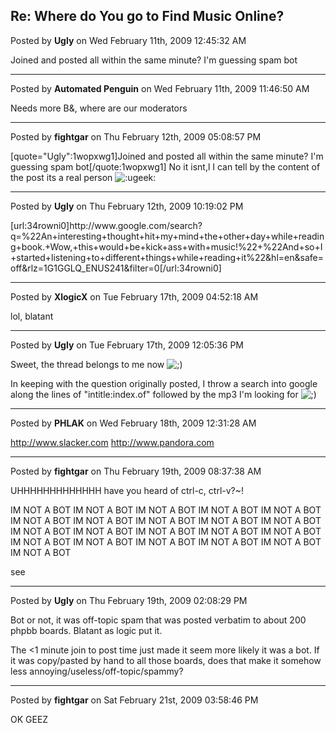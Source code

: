 ## Re: Where do You go to Find Music Online?
Posted by **Ugly** on Wed February 11th, 2009 12:45:32 AM

Joined and posted all within the same minute? I'm guessing spam bot

--------------------------------------------------------------------------------

Posted by **Automated Penguin** on Wed February 11th, 2009 11:46:50 AM

Needs more B&amp;, where are our moderators

--------------------------------------------------------------------------------

Posted by **fightgar** on Thu February 12th, 2009 05:08:57 PM

[quote=&quot;Ugly&quot;:1wopxwg1]Joined and posted all within the same minute? I'm guessing spam bot[/quote:1wopxwg1]
No it isnt,l I can tell by the content of the post its a real person  <!-- s:ugeek: --><img src="{SMILIES_PATH}/icon_e_ugeek.gif" alt=":ugeek:" title="Uber Geek" /><!-- s:ugeek: -->

--------------------------------------------------------------------------------

Posted by **Ugly** on Thu February 12th, 2009 10:19:02 PM

[url:34rowni0]http&#58;//www&#46;google&#46;com/search?q=%22An+interesting+thought+hit+my+mind+the+other+day+while+reading+book&#46;+Wow,+this+would+be+kick+ass+with+music!%22+%22And+so+I+started+listening+to+different+things+while+reading+it%22&amp;hl=en&amp;safe=off&amp;rlz=1G1GGLQ_ENUS241&amp;filter=0[/url:34rowni0]

--------------------------------------------------------------------------------

Posted by **XlogicX** on Tue February 17th, 2009 04:52:18 AM

lol, blatant

--------------------------------------------------------------------------------

Posted by **Ugly** on Tue February 17th, 2009 12:05:36 PM

Sweet, the thread belongs to me now <!-- s;) --><img src="{SMILIES_PATH}/icon_e_wink.gif" alt=";)" title="Wink" /><!-- s;) -->

In keeping with the question originally posted, I throw a search into google along the lines of &quot;intitle:index.of&quot; followed by the mp3 I'm looking for <!-- s;) --><img src="{SMILIES_PATH}/icon_e_wink.gif" alt=";)" title="Wink" /><!-- s;) -->

--------------------------------------------------------------------------------

Posted by **PHLAK** on Wed February 18th, 2009 12:31:28 AM

<!-- m --><a class="postlink" href="http://www.slacker.com">http://www.slacker.com</a><!-- m -->
<!-- m --><a class="postlink" href="http://www.pandora.com">http://www.pandora.com</a><!-- m -->

--------------------------------------------------------------------------------

Posted by **fightgar** on Thu February 19th, 2009 08:37:38 AM

UHHHHHHHHHHHHH have you heard of ctrl-c, ctrl-v?~!

IM NOT A BOT 
IM NOT A BOT 
IM NOT A BOT 
IM NOT A BOT 
IM NOT A BOT 
IM NOT A BOT 
IM NOT A BOT 
IM NOT A BOT 
IM NOT A BOT 
IM NOT A BOT 
IM NOT A BOT 
IM NOT A BOT 
IM NOT A BOT 
IM NOT A BOT 
IM NOT A BOT 
IM NOT A BOT 
IM NOT A BOT 
IM NOT A BOT 
IM NOT A BOT 
IM NOT A BOT 
IM NOT A BOT 

see

--------------------------------------------------------------------------------

Posted by **Ugly** on Thu February 19th, 2009 02:08:29 PM

Bot or not, it was off-topic spam that was posted verbatim to about 200 phpbb boards. Blatant as logic put it.

The &lt;1 minute join to post time just made it seem more likely it was a bot. If it was copy/pasted by hand to all those boards, does that make it somehow less annoying/useless/off-topic/spammy?

--------------------------------------------------------------------------------

Posted by **fightgar** on Sat February 21st, 2009 03:58:46 PM

OK GEEZ
